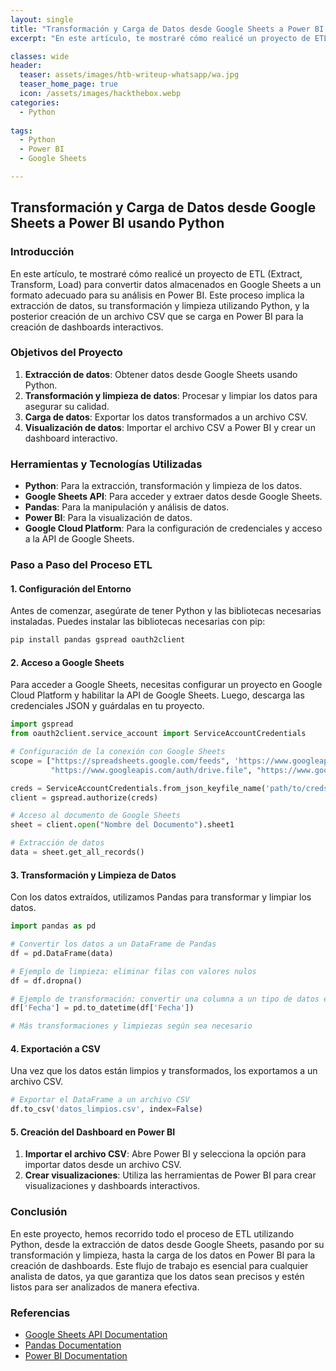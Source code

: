 ```yaml
---
layout: single
title: "Transformación y Carga de Datos desde Google Sheets a Power BI usando Python"
excerpt: "En este artículo, te mostraré cómo realicé un proyecto de ETL (Extract, Transform, Load) para convertir datos almacenados en Google Sheets a un formato adecuado para su análisis en Power BI. Este proceso implica la extracción de datos, su transformación y limpieza utilizando Python, y la posterior creación de un archivo CSV que se carga en Power BI para la creación de dashboards interactivos."

classes: wide
header:
  teaser: assets/images/htb-writeup-whatsapp/wa.jpg
  teaser_home_page: true
  icon: /assets/images/hackthebox.webp
categories:
  - Python
  
tags:  
  - Python
  - Power BI
  - Google Sheets

---
```


## Transformación y Carga de Datos desde Google Sheets a Power BI usando Python

### Introducción

En este artículo, te mostraré cómo realicé un proyecto de ETL (Extract, Transform, Load) para convertir datos almacenados en Google Sheets a un formato adecuado para su análisis en Power BI. Este proceso implica la extracción de datos, su transformación y limpieza utilizando Python, y la posterior creación de un archivo CSV que se carga en Power BI para la creación de dashboards interactivos.

### Objetivos del Proyecto

1. **Extracción de datos**: Obtener datos desde Google Sheets usando Python.
2. **Transformación y limpieza de datos**: Procesar y limpiar los datos para asegurar su calidad.
3. **Carga de datos**: Exportar los datos transformados a un archivo CSV.
4. **Visualización de datos**: Importar el archivo CSV a Power BI y crear un dashboard interactivo.

### Herramientas y Tecnologías Utilizadas

- **Python**: Para la extracción, transformación y limpieza de los datos.
- **Google Sheets API**: Para acceder y extraer datos desde Google Sheets.
- **Pandas**: Para la manipulación y análisis de datos.
- **Power BI**: Para la visualización de datos.
- **Google Cloud Platform**: Para la configuración de credenciales y acceso a la API de Google Sheets.

### Paso a Paso del Proceso ETL

#### 1. Configuración del Entorno

Antes de comenzar, asegúrate de tener Python y las bibliotecas necesarias instaladas. Puedes instalar las bibliotecas necesarias con pip:

```bash
pip install pandas gspread oauth2client
```

#### 2. Acceso a Google Sheets

Para acceder a Google Sheets, necesitas configurar un proyecto en Google Cloud Platform y habilitar la API de Google Sheets. Luego, descarga las credenciales JSON y guárdalas en tu proyecto.

```python
import gspread
from oauth2client.service_account import ServiceAccountCredentials

# Configuración de la conexión con Google Sheets
scope = ["https://spreadsheets.google.com/feeds", 'https://www.googleapis.com/auth/spreadsheets',
         "https://www.googleapis.com/auth/drive.file", "https://www.googleapis.com/auth/drive"]

creds = ServiceAccountCredentials.from_json_keyfile_name('path/to/creds.json', scope)
client = gspread.authorize(creds)

# Acceso al documento de Google Sheets
sheet = client.open("Nombre del Documento").sheet1

# Extracción de datos
data = sheet.get_all_records()
```

#### 3. Transformación y Limpieza de Datos

Con los datos extraídos, utilizamos Pandas para transformar y limpiar los datos.

```python
import pandas as pd

# Convertir los datos a un DataFrame de Pandas
df = pd.DataFrame(data)

# Ejemplo de limpieza: eliminar filas con valores nulos
df = df.dropna()

# Ejemplo de transformación: convertir una columna a un tipo de datos específico
df['Fecha'] = pd.to_datetime(df['Fecha'])

# Más transformaciones y limpiezas según sea necesario
```

#### 4. Exportación a CSV

Una vez que los datos están limpios y transformados, los exportamos a un archivo CSV.

```python
# Exportar el DataFrame a un archivo CSV
df.to_csv('datos_limpios.csv', index=False)
```

#### 5. Creación del Dashboard en Power BI

1. **Importar el archivo CSV**: Abre Power BI y selecciona la opción para importar datos desde un archivo CSV.
2. **Crear visualizaciones**: Utiliza las herramientas de Power BI para crear visualizaciones y dashboards interactivos.

### Conclusión

En este proyecto, hemos recorrido todo el proceso de ETL utilizando Python, desde la extracción de datos desde Google Sheets, pasando por su transformación y limpieza, hasta la carga de los datos en Power BI para la creación de dashboards. Este flujo de trabajo es esencial para cualquier analista de datos, ya que garantiza que los datos sean precisos y estén listos para ser analizados de manera efectiva.

### Referencias

- [Google Sheets API Documentation](https://developers.google.com/sheets/api)
- [Pandas Documentation](https://pandas.pydata.org/)
- [Power BI Documentation](https://docs.microsoft.com/en-us/power-bi/)
